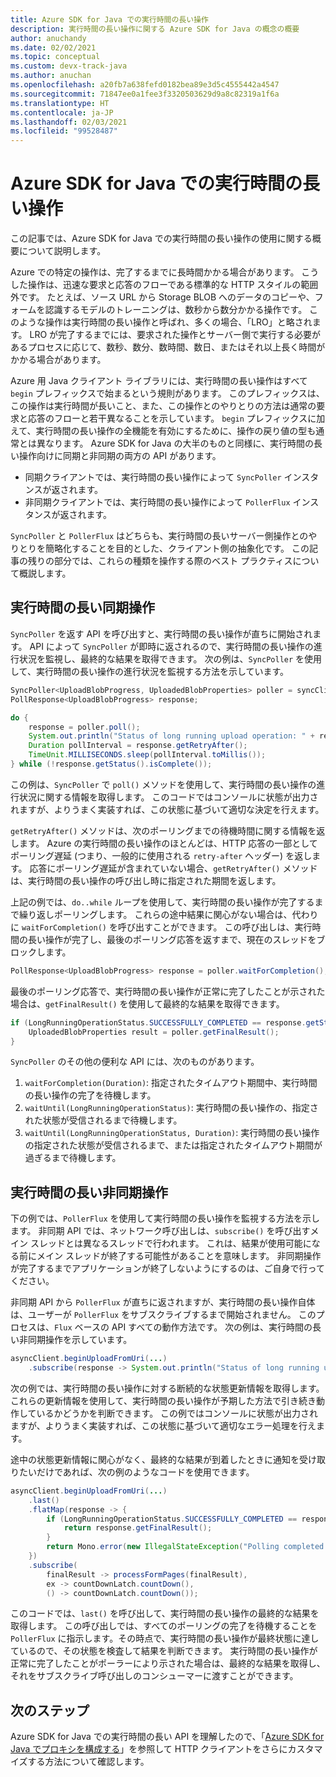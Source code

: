 ```yaml
---
title: Azure SDK for Java での実行時間の長い操作
description: 実行時間の長い操作に関する Azure SDK for Java の概念の概要
author: anuchandy
ms.date: 02/02/2021
ms.topic: conceptual
ms.custom: devx-track-java
ms.author: anuchan
ms.openlocfilehash: a20fb7a638fefd0182bea89e3d5c4555442a4547
ms.sourcegitcommit: 71847ee0a1fee3f3320503629d9a8c82319a1f6a
ms.translationtype: HT
ms.contentlocale: ja-JP
ms.lasthandoff: 02/03/2021
ms.locfileid: "99528487"
---
```

# <a name="long-running-operations-in-the-azure-sdk-for-java"></a>Azure SDK for Java での実行時間の長い操作

この記事では、Azure SDK for Java での実行時間の長い操作の使用に関する概要について説明します。

Azure での特定の操作は、完了するまでに長時間かかる場合があります。 こうした操作は、迅速な要求と応答のフローである標準的な HTTP スタイルの範囲外です。 たとえば、ソース URL から Storage BLOB へのデータのコピーや、フォームを認識するモデルのトレーニングは、数秒から数分かかる操作です。 このような操作は実行時間の長い操作と呼ばれ、多くの場合、「LRO」と略されます。 LRO が完了するまでには、要求された操作とサーバー側で実行する必要があるプロセスに応じて、数秒、数分、数時間、数日、またはそれ以上長く時間がかかる場合があります。

Azure 用 Java クライアント ライブラリには、実行時間の長い操作はすべて `begin` プレフィックスで始まるという規則があります。 このプレフィックスは、この操作は実行時間が長いこと、また、この操作とのやりとりの方法は通常の要求と応答のフローと若干異なることを示しています。 `begin` プレフィックスに加えて、実行時間の長い操作の全機能を有効にするために、操作の戻り値の型も通常とは異なります。 Azure SDK for Java の大半のものと同様に、実行時間の長い操作向けに同期と非同期の両方の API があります。

* 同期クライアントでは、実行時間の長い操作によって `SyncPoller` インスタンスが返されます。
* 非同期クライアントでは、実行時間の長い操作によって `PollerFlux` インスタンスが返されます。

`SyncPoller` と `PollerFlux` はどちらも、実行時間の長いサーバー側操作とのやりとりを簡略化することを目的とした、クライアント側の抽象化です。 この記事の残りの部分では、これらの種類を操作する際のベスト プラクティスについて概説します。

## <a name="synchronous-long-running-operations"></a>実行時間の長い同期操作

`SyncPoller` を返す API を呼び出すと、実行時間の長い操作が直ちに開始されます。 API によって `SyncPoller` が即時に返されるので、実行時間の長い操作の進行状況を監視し、最終的な結果を取得できます。 次の例は、`SyncPoller` を使用して、実行時間の長い操作の進行状況を監視する方法を示しています。

```java
SyncPoller<UploadBlobProgress, UploadedBlobProperties> poller = syncClient.beginUploadFromUri(<URI to upload from>)
PollResponse<UploadBlobProgress> response;

do {
    response = poller.poll();
    System.out.println("Status of long running upload operation: " + response.getStatus());
    Duration pollInterval = response.getRetryAfter();
    TimeUnit.MILLISECONDS.sleep(pollInterval.toMillis());
} while (!response.getStatus().isComplete());
```

この例は、`SyncPoller` で `poll()` メソッドを使用して、実行時間の長い操作の進行状況に関する情報を取得します。 このコードではコンソールに状態が出力されますが、よりうまく実装すれば、この状態に基づいて適切な決定を行えます。

`getRetryAfter()` メソッドは、次のポーリングまでの待機時間に関する情報を返します。 Azure の実行時間の長い操作のほとんどは、HTTP 応答の一部としてポーリング遅延 (つまり、一般的に使用される `retry-after` ヘッダー) を返します。 応答にポーリング遅延が含まれていない場合、`getRetryAfter()` メソッドは、実行時間の長い操作の呼び出し時に指定された期間を返します。

上記の例では、`do..while` ループを使用して、実行時間の長い操作が完了するまで繰り返しポーリングします。 これらの途中結果に関心がない場合は、代わりに `waitForCompletion()` を呼び出すことができます。 この呼び出しは、実行時間の長い操作が完了し、最後のポーリング応答を返すまで、現在のスレッドをブロックします。

```java
PollResponse<UploadBlobProgress> response = poller.waitForCompletion();
```

最後のポーリング応答で、実行時間の長い操作が正常に完了したことが示された場合は、`getFinalResult()` を使用して最終的な結果を取得できます。

```java
if (LongRunningOperationStatus.SUCCESSFULLY_COMPLETED == response.getStatus()) {
    UploadedBlobProperties result = poller.getFinalResult();
}
```

`SyncPoller` のその他の便利な API には、次のものがあります。

1. `waitForCompletion(Duration)`: 指定されたタイムアウト期間中、実行時間の長い操作の完了を待機します。
1. `waitUntil(LongRunningOperationStatus)`: 実行時間の長い操作の、指定された状態が受信されるまで待機します。
1. `waitUntil(LongRunningOperationStatus, Duration)`: 実行時間の長い操作の指定された状態が受信されるまで、または指定されたタイムアウト期間が過ぎるまで待機します。

## <a name="asynchronous-long-running-operations"></a>実行時間の長い非同期操作

下の例では、`PollerFlux` を使用して実行時間の長い操作を監視する方法を示します。 非同期 API では、ネットワーク呼び出しは、`subscribe()` を呼び出すメイン スレッドとは異なるスレッドで行われます。 これは、結果が使用可能になる前にメイン スレッドが終了する可能性があることを意味します。 非同期操作が完了するまでアプリケーションが終了しないようにするのは、ご自身で行ってください。

非同期 API から `PollerFlux` が直ちに返されますが、実行時間の長い操作自体は、ユーザーが `PollerFlux` をサブスクライブするまで開始されません。 このプロセスは、`Flux` ベースの API すべての動作方法です。 次の例は、実行時間の長い非同期操作を示しています。

```java
asyncClient.beginUploadFromUri(...)
    .subscribe(response -> System.out.println("Status of long running upload operation: " + response.getStatus()));
```

次の例では、実行時間の長い操作に対する断続的な状態更新情報を取得します。 これらの更新情報を使用して、実行時間の長い操作が予期した方法で引き続き動作しているかどうかを判断できます。 この例ではコンソールに状態が出力されますが、よりうまく実装すれば、この状態に基づいて適切なエラー処理を行えます。

途中の状態更新情報に関心がなく、最終的な結果が到着したときに通知を受け取りたいだけであれば、次の例のようなコードを使用できます。

```java
asyncClient.beginUploadFromUri(...)
    .last()
    .flatMap(response -> {
        if (LongRunningOperationStatus.SUCCESSFULLY_COMPLETED == response.getStatus()) {
            return response.getFinalResult();
        }
        return Mono.error(new IllegalStateException("Polling completed unsuccessfully with status: "+ response.getStatus()));
    })
    .subscribe(
        finalResult -> processFormPages(finalResult),
        ex -> countDownLatch.countDown(),
        () -> countDownLatch.countDown());
```

このコードでは、`last()` を呼び出して、実行時間の長い操作の最終的な結果を取得します。 この呼び出しでは、すべてのポーリングの完了を待機することを `PollerFlux` に指示します。その時点で、実行時間の長い操作が最終状態に達しているので、その状態を検査して結果を判断できます。 実行時間の長い操作が正常に完了したことがポーラーにより示された場合は、最終的な結果を取得し、それをサブスクライブ呼び出しのコンシューマーに渡すことができます。

## <a name="next-steps"></a>次のステップ

Azure SDK for Java での実行時間の長い API を理解したので、「[Azure SDK for Java でプロキシを構成する](proxying.md)」を参照して HTTP クライアントをさらにカスタマイズする方法について確認します。
